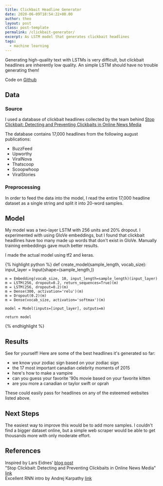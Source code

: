 ```yaml
---
title: Clickbait Headline Generator
date: 2020-06-09T18:54:22+00.00
author: theo
layout: post
class: post-template
permalink: /clickbait-generator/
excerpt: As LSTM model that generates clickbait headlines
tags:
  - machine learning
---
```


Generating high-quality text with LSTMs is very difficult, but clickbait headlines are inherently low quality. An simple LSTM should have no trouble generating them!

Code on [Github](https://github.com/TheoKanning/clickbait-generator)


## Data
### Source
I used a database of clickbait headlines collected by the team behind [Stop Clickbait: Detecting and Preventing Clickbaits in Online News Media](https://github.com/bhargaviparanjape/clickbait)

The database contains 17,000 headlines from the following august publications:
- BuzzFeed
- Upworthy
- ViralNova
- Thatscoop
- Scoopwhoop
- ViralStories

### Preprocessing
In order to feed the data into the model, I read the entire 17,000 headline dataset as a single string and split it into 20-word samples.

## Model
My model was a two-layer LSTM with 256 units and 20% dropout.
I experimented with using GloVe embeddings, but I found that clickbait headlines have too many made up words that don't exist in GloVe.
Manually training embeddings gave much better results.

I made the actual model using tf2 and keras.

{% highlight python %}
def create_model(sample_length, vocab_size):
    input_layer = Input(shape=(sample_length,))
    
    m = Embedding(vocab_size, 10, input_length=sample_length)(input_layer)
    m = LSTM(256, dropout=0.2, return_sequences=True)(m)
    m = LSTM(256, dropout=0.2)(m)
    m = Dense(300, activation='relu')(m)
    m = Dropout(0.2)(m)
    m = Dense(vocab_size, activation='softmax')(m)
    
    model = Model(inputs=[input_layer], outputs=m)
    
    return model
{% endhighlight %}

## Results
See for yourself! Here are some of the best headlines it's generated so far:
- we know your zodiac sign based on your zodiac sign
- the 17 most important canadian celebrity moments of 2015
- here's how to make a vampire
- can you guess your favorite '90s movie based on your favorite kitten
- are you more a canadian or taylor swift or oprah

These could easily pass for headlines on any of the esteemed websites listed above.


## Next Steps
The easiest way to improve this would be to add more samples.
I couldn't find a bigger dataset online, but a simple web scraper would be able to get thousands more with only moderate effort.

## References
Inspired by Lars Eidnes' [blog post](https://larseidnes.com/2015/10/13/auto-generating-clickbait-with-recurrent-neural-networks/)  
"Stop Clickbait: Detecting and Preventing Clickbaits in Online News Media" [link](https://github.com/bhargaviparanjape/clickbait)  
Excellent RNN intro by Andrej Karpathy [link](http://karpathy.github.io/2015/05/21/rnn-effectiveness/)

